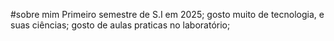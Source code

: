 #sobre mim 
Primeiro semestre de S.I em 2025;
gosto muito de tecnologia, e suas ciências;
gosto de aulas praticas no laboratório;
